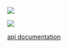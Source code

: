 ![](https://cdn-ak.f.st-hatena.com/images/fotolife/z/zzzzzzzzzzzzzzzzzzzzzz/20161105/20161105175926.png)

![](https://cdn.discordapp.com/attachments/1001926226061054043/1090686717322870824/yasushi_Kaijyu_like_big_monsters_forming_a_long_line_diverse_mo_a0ae2239-e190-4572-8a66-9ae978e8dea3.png)


[api documentation](https://yasushisakai.com/neverwhere_api.html)